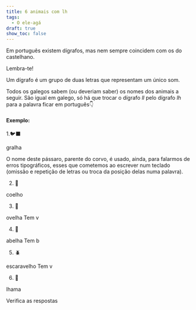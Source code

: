 ```yaml
---
title: 6 animais com lh
tags:
  - O ele-agá
draft: true
show_toc: false
---
```

Em português existem dígrafos, mas nem sempre coincidem com os do castelhano.

<article>
Lembra-te!

Um dígrafo é um grupo de duas letras que representam um único som.
</article>

Todos os galegos sabem (ou deveriam saber) os nomes dos animais a seguir. São igual em galego, só há que trocar o dígrafo *ll* pelo dígrafo *lh* para a palavra ficar em português👇

#### Exemplo: 

<article>

1.<e-moji>🐦‍⬛</e-answer>

<e-answer readonly>gralha</e-answer>

O nome deste pássaro, parente do corvo, é usado, ainda, para falarmos de erros tipográficos, esses que cometemos ao escrever num teclado (omissão e repetição de letras ou troca da posição delas numa palavra).

</article>

2. <e-moji> 🐇 </e-moji>

<e-answer>coelho</e-answer>

3. <e-moji> 🐑 </e-moji>

<e-answer>ovelha</e-answer> Tem v

4. <e-moji> 🐝 </e-moji>

<e-answer>abelha</e-answer> Tem b

5. <e-moji>🪲</e-moji> 

<e-answer>escaravelho</e-answer> Tem v

6. <e-moji> 🦙 </e-moji>

<e-answer>lhama</e-answer>

<e-validate>Verifica as respostas</e-validate>
